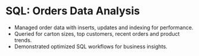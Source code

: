 # SQL: Orders Data Analysis

- Managed order data with inserts, updates and indexing for performance.
- Queried for carton sizes, top customers, recent orders and product trends.
- Demonstrated optimized SQL workflows for business insights.

